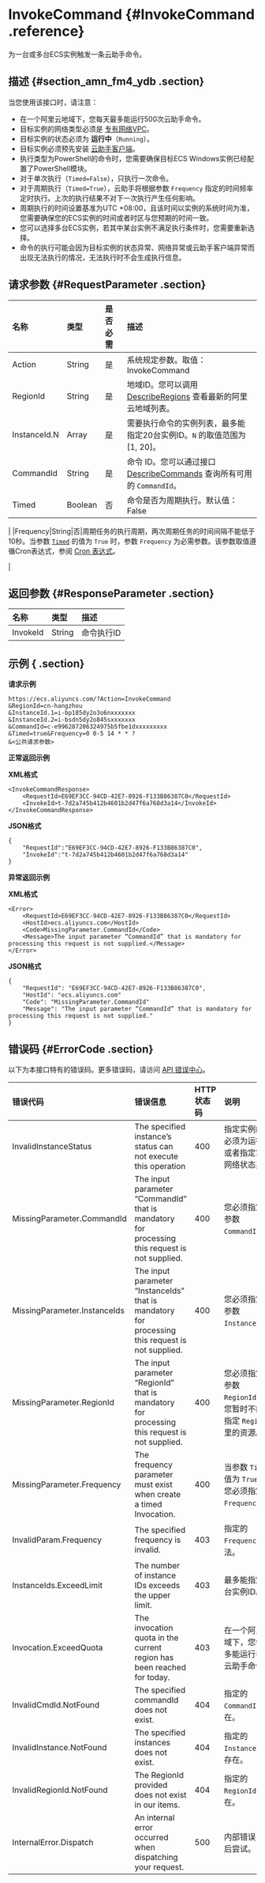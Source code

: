# InvokeCommand {#InvokeCommand .reference}

为一台或多台ECS实例触发一条云助手命令。

## 描述 {#section_amn_fm4_ydb .section}

当您使用该接口时，请注意：

-   在一个阿里云地域下，您每天最多能运行500次云助手命令。
-   目标实例的网络类型必须是 [专有网络VPC](../../../../../intl.zh-CN/产品简介/什么是专有网络.md#)。
-   目标实例的状态必须为 **运行中**（`Running`）。
-   目标实例必须预先安装 [云助手客户端](../intl.zh-CN/用户指南/云助手/云助手客户端.md#)。
-   执行类型为PowerShell的命令时，您需要确保目标ECS Windows实例已经配置了PowerShell模块。
-   对于单次执行（`Timed=False`），只执行一次命令。
-   对于周期执行（`Timed=True`），云助手将根据参数 `Frequency` 指定的时间频率定时执行。上次的执行结果不对下一次执行产生任何影响。
-   周期执行的时间设置基准为UTC +08:00，且该时间以实例的系统时间为准，您需要确保您的ECS实例的时间或者时区与您预期的时间一致。
-   您可以选择多台ECS实例，若其中某台实例不满足执行条件时，您需要重新选择。
-   命令的执行可能会因为目标实例的状态异常、网络异常或云助手客户端异常而出现无法执行的情况，无法执行时不会生成执行信息。

## 请求参数 {#RequestParameter .section}

|名称|类型|是否必需|描述|
|:-|:-|:---|:-|
|Action|String|是|系统规定参数。取值：InvokeCommand|
|RegionId|String|是|地域ID。您可以调用 [DescribeRegions](intl.zh-CN/API参考/地域/DescribeRegions.md#) 查看最新的阿里云地域列表。|
|InstanceId.N|Array|是|需要执行命令的实例列表，最多能指定20台实例ID。`N` 的取值范围为\[1, 20\]。|
|CommandId|String|是|命令 ID。您可以通过接口 [DescribeCommands](intl.zh-CN/API参考/云助手/DescribeCommands.md#) 查询所有可用的 `CommandId`。|
|Timed|Boolean|否|命令是否为周期执行。默认值：False

|
|Frequency|String|否|周期任务的执行周期，两次周期任务的时间间隔不能低于10秒。当参数 [`Timed`](#Timed) 的值为 `True` 时，参数 `Frequency` 为必需参数。该参数取值遵循Cron表达式，参阅 [Cron 表达式](https://www.alibabacloud.com/help/faq-detail/64769.htm)。

|

## 返回参数 {#ResponseParameter .section}

|名称|类型|描述|
|:-|:-|:-|
|InvokeId|String|命令执行ID|

## 示例 { .section}

**请求示例** 

```
https://ecs.aliyuncs.com/?Action=InvokeCommand
&RegionId=cn-hangzhou
&InstanceId.1=i-bp185dy2o3o6nxxxxxxx
&InstanceId.2=i-bsdn5dy2o845sxxxxxxx
&CommandId=c-e996287206324975b5fbe1dxxxxxxxxx
&Timed=true&Frequency=0 0-5 14 * * ?
&<公共请求参数>
```

**正常返回示例** 

**XML格式**

```
<InvokeCommandResponse>
    <RequestId>E69EF3CC-94CD-42E7-8926-F133B86387C0</RequestId>
    <InvokeId>t-7d2a745b412b4601b2d47f6a768d3a14</InvokeId>
</InvokeCommandResponse>
```

**JSON格式** 

```
{
    "RequestId":"E69EF3CC-94CD-42E7-8926-F133B86387C0",
    "InvokeId":"t-7d2a745b412b4601b2d47f6a768d3a14"
}
```

**异常返回示例** 

**XML格式**

```
<Error>
    <RequestId>E69EF3CC-94CD-42E7-8926-F133B86387C0</RequestId>
    <HostId>ecs.aliyuncs.com</HostId>
    <Code>MissingParameter.CommandId</Code>
    <Message>The input parameter “CommandId” that is mandatory for processing this request is not supplied.</Message>
</Error>
```

**JSON格式** 

```
{
    "RequestId": "E69EF3CC-94CD-42E7-8926-F133B86387C0",
    "HostId": "ecs.aliyuncs.com"
    "Code": "MissingParameter.CommandId"
    "Message": "The input parameter “CommandId” that is mandatory for processing this request is not supplied."
}
```

## 错误码 {#ErrorCode .section}

以下为本接口特有的错误码。更多错误码，请访问 [API 错误中心](https://error-center.alibabacloud.com/status/product/Ecs)。

|错误代码|错误信息|HTTP状态码|说明|
|:---|:---|:------|:-|
|InvalidInstanceStatus|The specified instance’s status can not execute this operation|400|指定实例的状态必须为运行中；或者指定实例的网络状态异常。|
|MissingParameter.CommandId|The input parameter “CommandId” that is mandatory for processing this request is not supplied.|400|您必须指定必需参数 `CommandId`。|
|MissingParameter.InstanceIds|The input parameter “InstanceIds” that is mandatory for processing this request is not supplied.|400|您必须指定必需参数 `InstanceId.N`。|
|MissingParameter.RegionId|The input parameter “RegionId” that is mandatory for processing this request is not supplied.|400|您必须指定必需参数 `RegionId`，或者您暂时不能使用指定 `RegionId` 里的资源。|
|MissingParameter.Frequency|The frequency parameter must exist when create a timed Invocation.|400|当参数 `Timed` 的值为 `True` 时，您必须指定参数 `Frequency`。|
|InvalidParam.Frequency|The specified frequency is invalid.|403|指定的 `Frequency` 不合法。|
|InstanceIds.ExceedLimit|The number of instance IDs exceeds the upper limit.|403|最多能指定20台实例ID。|
|Invocation.ExceedQuota|The invocation quota in the current region has been reached for today.|403|在一个阿里云地域下，您每天最多能运行500次云助手命令。|
|InvalidCmdId.NotFound|The specified commandId does not exist.|404|指定的 `CommandId` 不存在。|
|InvalidInstance.NotFound|The specified instances does not exist.|404|指定的 `InstanceId` 不存在。|
|InvalidRegionId.NotFound|The RegionId provided does not exist in our items.|404|指定的 `RegionId` 不存在。|
|InternalError.Dispatch|An internal error occurred when dispatching your request.|500|内部错误，请稍后尝试。|

